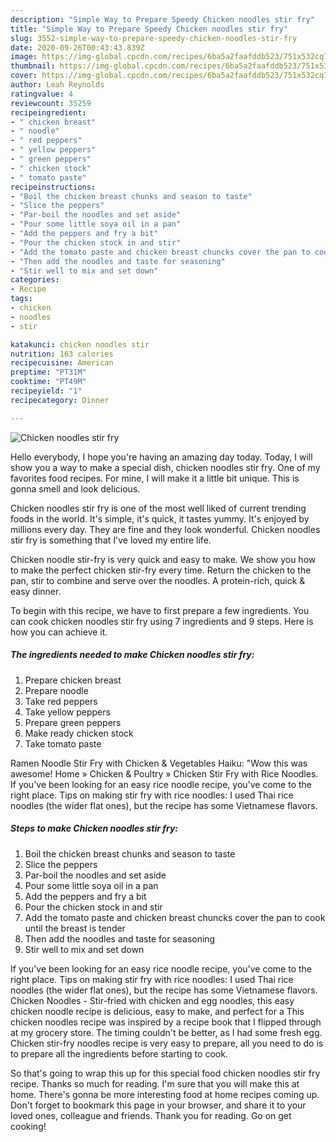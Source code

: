 ```yaml
---
description: "Simple Way to Prepare Speedy Chicken noodles stir fry"
title: "Simple Way to Prepare Speedy Chicken noodles stir fry"
slug: 3552-simple-way-to-prepare-speedy-chicken-noodles-stir-fry
date: 2020-09-26T00:43:43.839Z
image: https://img-global.cpcdn.com/recipes/6ba5a2faafddb523/751x532cq70/chicken-noodles-stir-fry-recipe-main-photo.jpg
thumbnail: https://img-global.cpcdn.com/recipes/6ba5a2faafddb523/751x532cq70/chicken-noodles-stir-fry-recipe-main-photo.jpg
cover: https://img-global.cpcdn.com/recipes/6ba5a2faafddb523/751x532cq70/chicken-noodles-stir-fry-recipe-main-photo.jpg
author: Leah Reynolds
ratingvalue: 4
reviewcount: 35259
recipeingredient:
- " chicken breast"
- " noodle"
- " red peppers"
- " yellow peppers"
- " green peppers"
- " chicken stock"
- " tomato paste"
recipeinstructions:
- "Boil the chicken breast chunks and season to taste"
- "Slice the peppers"
- "Par-boil the noodles and set aside"
- "Pour some little soya oil in a pan"
- "Add the peppers and fry a bit"
- "Pour the chicken stock in and stir"
- "Add the tomato paste and chicken breast chuncks cover the pan to cook until the breast is tender"
- "Then add the noodles and taste for seasoning"
- "Stir well to mix and set down"
categories:
- Recipe
tags:
- chicken
- noodles
- stir

katakunci: chicken noodles stir 
nutrition: 163 calories
recipecuisine: American
preptime: "PT31M"
cooktime: "PT49M"
recipeyield: "1"
recipecategory: Dinner

---
```



![Chicken noodles stir fry](https://img-global.cpcdn.com/recipes/6ba5a2faafddb523/751x532cq70/chicken-noodles-stir-fry-recipe-main-photo.jpg)

Hello everybody, I hope you're having an amazing day today. Today, I will show you a way to make a special dish, chicken noodles stir fry. One of my favorites food recipes. For mine, I will make it a little bit unique. This is gonna smell and look delicious.

Chicken noodles stir fry is one of the most well liked of current trending foods in the world. It's simple, it's quick, it tastes yummy. It's enjoyed by millions every day. They are fine and they look wonderful. Chicken noodles stir fry is something that I've loved my entire life.

Chicken noodle stir-fry is very quick and easy to make. We show you how to make the perfect chicken stir-fry every time. Return the chicken to the pan, stir to combine and serve over the noodles. A protein-rich, quick &amp; easy dinner.


To begin with this recipe, we have to first prepare a few ingredients. You can cook chicken noodles stir fry using 7 ingredients and 9 steps. Here is how you can achieve it.

<!--inarticleads1-->

##### The ingredients needed to make Chicken noodles stir fry:

1. Prepare  chicken breast
1. Prepare  noodle
1. Take  red peppers
1. Take  yellow peppers
1. Prepare  green peppers
1. Make ready  chicken stock
1. Take  tomato paste


Ramen Noodle Stir Fry with Chicken &amp; Vegetables Haiku: &#34;Wow this was awesome! Home » Chicken &amp; Poultry » Chicken Stir Fry with Rice Noodles. If you&#39;ve been looking for an easy rice noodle recipe, you&#39;ve come to the right place. Tips on making stir fry with rice noodles: I used Thai rice noodles (the wider flat ones), but the recipe has some Vietnamese flavors. 

<!--inarticleads2-->

##### Steps to make Chicken noodles stir fry:

1. Boil the chicken breast chunks and season to taste
1. Slice the peppers
1. Par-boil the noodles and set aside
1. Pour some little soya oil in a pan
1. Add the peppers and fry a bit
1. Pour the chicken stock in and stir
1. Add the tomato paste and chicken breast chuncks cover the pan to cook until the breast is tender
1. Then add the noodles and taste for seasoning
1. Stir well to mix and set down


If you&#39;ve been looking for an easy rice noodle recipe, you&#39;ve come to the right place. Tips on making stir fry with rice noodles: I used Thai rice noodles (the wider flat ones), but the recipe has some Vietnamese flavors. Chicken Noodles - Stir-fried with chicken and egg noodles, this easy chicken noodle recipe is delicious, easy to make, and perfect for a This chicken noodles recipe was inspired by a recipe book that I flipped through at my grocery store. The timing couldn&#39;t be better, as I had some fresh egg. Chicken stir-fry noodles recipe is very easy to prepare, all you need to do is to prepare all the ingredients before starting to cook. 

So that's going to wrap this up for this special food chicken noodles stir fry recipe. Thanks so much for reading. I'm sure that you will make this at home. There's gonna be more interesting food at home recipes coming up. Don't forget to bookmark this page in your browser, and share it to your loved ones, colleague and friends. Thank you for reading. Go on get cooking!
